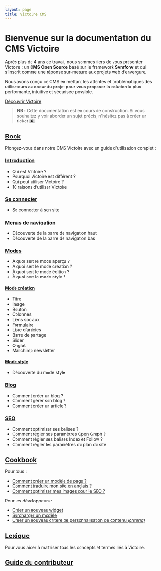 ```yaml
---
layout: page
title: Victoire CMS
---
```


# Bienvenue sur la documentation du CMS Victoire

Après plus de 4 ans de travail, nous sommes fiers de vous présenter Victoire : un **CMS Open Source** basé sur le framework **Symfony** et qui s’inscrit comme une réponse sur-mesure aux projets web d’envergure.

Nous avons conçu ce CMS en mettant les attentes et problématiques des utilisateurs au coeur du projet pour vous proposer la solution la plus performante, intuitive et sécurisée possible.

[Découvrir Victoire](introduction)

>**NB :** Cette documentation est en cours de construction. Si vous souhaitez y voir aborder un sujet précis, n'hésitez pas à créer un ticket **[ICI](https://github.com/Victoire/documentation-fr/issues)**

## [Book](book)
Plongez-vous dans notre CMS Victoire avec un guide d'utilisation complet :

### [Introduction](book/introduction)
- Qui est Victoire ? 
- Pourquoi Victoire est différent ?
- Qui peut utiliser Victoire ?
- 10 raisons d’utiliser Victoire

### [Se connecter](book/login)
- Se connecter à son site

### [Menus de navigation](book/menu-nav)
- Découverte de la barre de navigation haut
- Découverte de la barre de navigation bas

### [Modes](book/mode-front)
- À quoi sert le mode aperçu ? 
- À quoi sert le mode création ?
- À quoi sert le mode édition ?
- À quoi sert le mode style ?

#### [Mode création](book/mode-creation)
- Titre 
- Image
- Bouton 
- Colonnes 
- Liens sociaux 
- Formulaire 
- Liste d’articles
- Barre de partage
- Slider
- Onglet
- Mailchimp newsletter

#### [Mode style](book/mode-style)
- Découverte du mode style

### [Blog](book/blog)
- Comment créer un blog ? 
- Comment gérer son blog ?
- Comment créer un article ?

### [SEO](book/seo)
- Comment optimiser ses balises ? 
- Comment régler ses paramètres Open Graph ?
- Comment régler ses balises Index et Follow ?
- Comment régler les paramètres du plan du site  

## [Cookbook](cookbook)

Pour tous :

- [Comment créer un modèle de page ?](cookbook/how-to-create-template)
- [Comment traduire mon site en anglais ?](cookbook/how-to-traduce-website)
- [Comment optimiser mes images pour le SEO ?](cookbook/how-to-optimize-images)

Pour les développeurs :

- [Créer un nouveau widget](cookbook/widget-creation)
- [Surcharger un modèle](cookbook/override-layout)
- [Créer un nouveau critère de personnalisation de contenu _(criteria)_](cookbook/play-with-criterias)


## [Lexique](lexical)
Pour vous aider à maîtriser tous les concepts et termes liés à Victoire.

## [Guide du contributeur](contributing)

